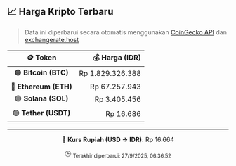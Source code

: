 

<!-- HARGA_KRIPTO -->
## 📈 Harga Kripto Terbaru

> Data ini diperbarui secara otomatis menggunakan [CoinGecko API](https://www.coingecko.com/) dan [exchangerate.host](https://exchangerate.host/)

<div align="center">

| 🪙 Token | 💰 Harga (IDR) |
|:------:|---------------:|
| 🟠 **Bitcoin (BTC)**   | Rp 1.829.326.388 |
| 🔵 **Ethereum (ETH)**  | Rp 67.257.943 |
| 🟣 **Solana (SOL)**    | Rp 3.405.456 |
| 🟢 **Tether (USDT)**   | Rp 16.686 |

---

💱 **Kurs Rupiah (USD → IDR)**: Rp 16.664

🕒 <sub>Terakhir diperbarui: 27/9/2025, 06.36.52</sub>

</div>
<!-- /HARGA_KRIPTO -->
